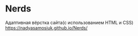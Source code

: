 # Nerds
Адаптивная вёрстка сайта(с использованием HTML и CSS)  
https://nadyasamosiuk.github.io/Nerds/
